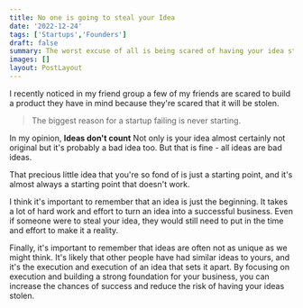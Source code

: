 ```yaml
---
title: No one is going to steal your Idea
date: '2022-12-24'
tags: ['Startups','Founders']
draft: false
summary: The worst excuse of all is being scared of having your idea stolen
images: []
layout: PostLayout
---
```


I recently noticed in my friend group a few of my friends are scared to build a product they have in mind because they're scared that it will be stolen.

> The biggest reason for a startup failing is never starting.

In my opinion, **Ideas don't count** Not only is your idea almost certainly not original but it's probably a bad idea too. But that is fine - all ideas are bad ideas.

That precious little idea that you're so fond of is just a starting point, and it's almost always a starting point that doesn't work.

I think it's important to remember that an idea is just the beginning. It takes a lot of hard work and effort to turn an idea into a successful business. Even if someone were to steal your idea, they would still need to put in the time and effort to make it a reality.

Finally, it's important to remember that ideas are often not as unique as we might think. It's likely that other people have had similar ideas to yours, and it's the execution and execution of an idea that sets it apart. By focusing on execution and building a strong foundation for your business, you can increase the chances of success and reduce the risk of having your ideas stolen.


